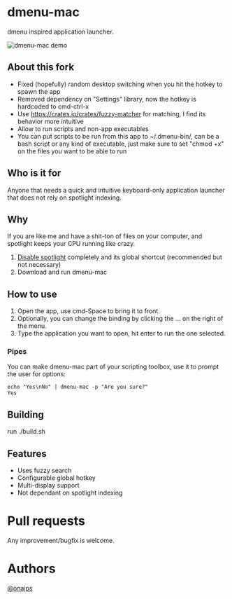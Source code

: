 
# dmenu-mac


dmenu inspired application launcher.

![dmenu-mac demo](./demo.gif)

## About this fork

- Fixed (hopefully) random desktop switching when you hit the hotkey to spawn the app
- Removed dependency on "Settings" library, now the hotkey is hardcoded to cmd-ctrl-x
- Use https://crates.io/crates/fuzzy-matcher for matching, I find its behavior more intuitive
- Allow to run scripts and non-app executables
- You can put scripts to be run from this app to ~/.dmenu-bin/, can be a bash script or any kind of executable, just make sure to set "chmod +x" on the files you want to be able to run

## Who is it for
Anyone that needs a quick and intuitive keyboard-only application launcher that does not rely on spotlight indexing.

## Why
If you are like me and have a shit-ton of files on your computer, and spotlight keeps your CPU running like crazy.

1. [Disable spotlight](https://www.google.com/search?q=disable+spotlight+completely) completely and its global shortcut (recommended but not necessary)
3. Download and run dmenu-mac

## How to use
1. Open the app, use cmd-Space to bring it to front.
2. Optionally, you can change the binding by clicking the ... on the right of the menu.
3. Type the application you want to open, hit enter to run the one selected.

### Pipes
You can make dmenu-mac part of your scripting toolbox, use it to prompt the user for options:
```
echo "Yes\nNo" | dmenu-mac -p "Are you sure?"
Yes
```

## Building

run ./build.sh

## Features

- Uses fuzzy search
- Configurable global hotkey
- Multi-display support
- Not dependant on spotlight indexing

# Pull requests
Any improvement/bugfix is welcome.

# Authors

[@onaips](https://twitter.com/onaips)
